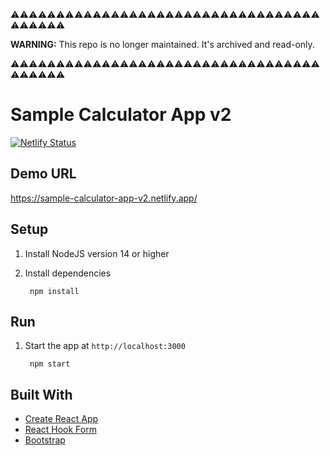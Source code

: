 ⚠️⚠️⚠️⚠️⚠️⚠️⚠️⚠️⚠️⚠️⚠️⚠️⚠️⚠️⚠️⚠️⚠️⚠️⚠️⚠️⚠️⚠️⚠️⚠️⚠️⚠️⚠️⚠️⚠️⚠️⚠️⚠️⚠️⚠️⚠️⚠️⚠️⚠️⚠️⚠️

**WARNING:** This repo is no longer maintained. It's archived and read-only.

⚠️⚠️⚠️⚠️⚠️⚠️⚠️⚠️⚠️⚠️⚠️⚠️⚠️⚠️⚠️⚠️⚠️⚠️⚠️⚠️⚠️⚠️⚠️⚠️⚠️⚠️⚠️⚠️⚠️⚠️⚠️⚠️⚠️⚠️⚠️⚠️⚠️⚠️⚠️⚠️

# Sample Calculator App v2

[![Netlify Status](https://api.netlify.com/api/v1/badges/221f147e-93f1-4339-a7ff-a24eb47fc0c8/deploy-status)](https://app.netlify.com/sites/sample-calculator-app-v2/deploys)

## Demo URL

<https://sample-calculator-app-v2.netlify.app/>

## Setup

1. Install NodeJS version 14 or higher
1. Install dependencies

        npm install


## Run

1. Start the app at `http://localhost:3000`

        npm start

## Built With

- [Create React App](https://github.com/facebook/create-react-app)
- [React Hook Form](https://react-hook-form.com/)
- [Bootstrap](https://getbootstrap.com/)
